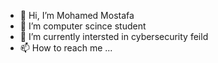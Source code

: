 - 👋 Hi, I’m Mohamed Mostafa
- 👀 I’m computer scince student
- 🌱 I’m currently intersted in cybersecurity feild
- 📫 How to reach me ...

<!---
mo6642/mo6642 is a ✨ special ✨ repository because its `README.md` (this file) appears on your GitHub profile.
You can click the Preview link to take a look at your changes.
--->
